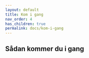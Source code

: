 ```yaml
---
layout: default
title: Kom i gang
nav_order: 4
has_children: true
permalink: docs/kom-i-gang
---
```


## Sådan kommer du i gang
